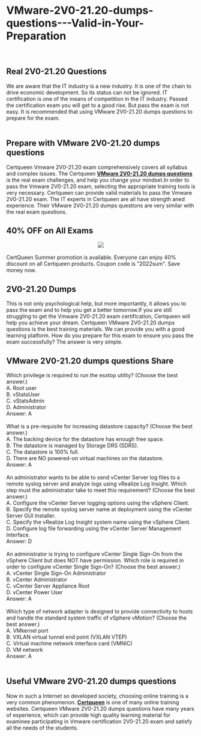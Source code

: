 # VMware-2V0-21.20-dumps-questions---Valid-in-Your-Preparation
<br />
<h2>
	Real  2V0-21.20 Questions
</h2>
We are aware that the IT industry is a new industry. It is one of the chain to drive economic development. So its status can not be ignored. IT certification is one of the means of competition in the IT industry. Passed the certification exam you will get to a good rise. But pass the exam is not easy. It is recommended that using VMware 2V0-21.20 dumps questions to prepare for the exam.<br />
<br />
<h2>
	Prepare with VMware 2V0-21.20 dumps questions
</h2>
Certqueen Vmware 2V0-21.20 exam comprehensively covers all syllabus and complex issues. The Certqueen <a href="https://www.certqueen.com/2V0-21.20.html" target="_blank"><strong>VMware 2V0-21.20 dumps questions</strong></a> is the real exam challenges, and help you change your mindset.In order to pass the Vmware 2V0-21.20 exam, selecting the appropriate training tools is very necessary. Certqueen can provide valid materials to pass the Vmware 2V0-21.20 exam. The IT experts in Certqueen are all have strength aned experience. Their VMware 2V0-21.20 dumps questions are very similar with the real exam questions.<br />
<h2>
	40% OFF on All Exams
</h2>
<div style="text-align:center;">
	<a href="https://www.certqueen.com/promotion.asp"><img src="http://www.h12-261.com/wp-content/uploads/2022/07/CQ-Summer-2022-e1656656872933.jpg" /></a>
</div>
<br />
CertQueen Summer promotion is available. Everyone can enjoy 40% discount on all Certqueen products. Coupon code is "2022sum". Save money now.
<h2>
	2V0-21.20 Dumps
</h2>
This is not only psychological help, but more importantly, it allows you to pass the exam and to help you get a better tomorrow.If you are still struggling to get the Vmware 2V0-21.20 exam certification, Certqueen will help you achieve your dream. Certqueen VMware 2V0-21.20 dumps questions is the best training materials. We can provide you with a good learning platform. How do you prepare for this exam to ensure you pass the exam successfully? The answer is very simple.<br />
<h2>
	VMware 2V0-21.20 dumps questions Share
</h2>
Which privilege is required to run the esxtop utility? (Choose the best answer.) <br />
A. Root user <br />
B. vStatsUser <br />
C. vStatsAdmin <br />
D. Administrator <br />
Answer: A<br />
<br />
What is a pre-requisite for increasing datastore capacity? (Choose the best answer.) <br />
A. The backing device for the datastore has enough free space. <br />
B. The datastore is managed by Storage DRS (SDRS). <br />
C. The datastore is 100% full. <br />
D. There are NO powered-on virtual machines on the datastore. <br />
Answer: A<br />
<br />
An administrator wants to be able to send vCenter Server log files to a remote syslog server and analyze logs using vRealize Log Insight. Which step must the administrator take to meet this requirement? (Choose the best answer.) <br />
A. Configure the vCenter Server logging options using the vSphere Client. <br />
B. Specify the remote syslog server name at deployment using the vCenter Server GUI Installer. <br />
C. Specify the vRealize Log Insight system name using the vSphere Client. <br />
D. Configure log file forwarding using the vCenter Server Management Interface. <br />
Answer: D<br />
<br />
An administrator is trying to configure vCenter Single Sign-On from the vSphere Client but does NOT have permission. Which role is required in order to configure vCenter Single Sign-On? (Choose the best answer.) <br />
A. vCenter Single Sign-On Administrator <br />
B. vCenter Administrator <br />
C. vCenter Server Appliance Root <br />
D. vCenter Power User <br />
Answer: A<br />
<br />
Which type of network adapter is designed to provide connectivity to hosts and handle the standard system traffic of vSphere vMotion? (Choose the best answer.) <br />
A. VMkernel port <br />
B. VXLAN virtual tunnel end point (VXLAN VTEP) <br />
C. Virtual machine network interface card (VMNIC) <br />
D. VM network <br />
Answer: A<br />
<br />
<h2>
	Useful VMware 2V0-21.20 dumps questions
</h2>
Now in such a Internet so developed society, choosing online training is a very common phenomenon. <a href="http://www.certqueen.com/" target="_blank"><strong>Certqueen</strong></a> is one of many online training websites. Certqueen VMware 2V0-21.20 dumps questions have many years of experience, which can provide high quality learning material for examinee participating in Vmware certification 2V0-21.20 exam and satisfy all the needs of the students.
